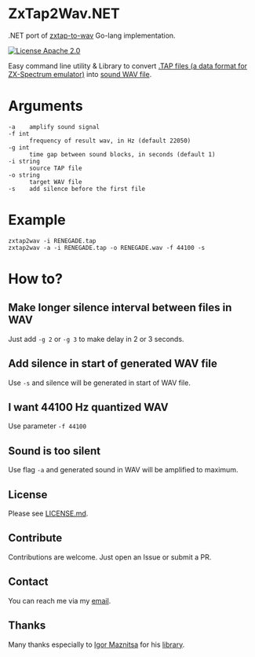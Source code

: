 # ZxTap2Wav.NET

.NET port of [zxtap-to-wav](https://github.com/raydac/zxtap-to-wav) Go-lang implementation.

[![License Apache 2.0](https://img.shields.io/badge/license-Apache%20License%202.0-green.svg)](http://www.apache.org/licenses/LICENSE-2.0)

Easy command line utility & Library to convert [.TAP files (a data format for ZX-Spectrum emulator)](http://fileformats.archiveteam.org/wiki/TAP_(ZX_Spectrum)) into [sound WAV file](https://en.wikipedia.org/wiki/WAV).

# Arguments
```
-a    amplify sound signal
-f int
      frequency of result wav, in Hz (default 22050)
-g int
      time gap between sound blocks, in seconds (default 1)
-i string
      source TAP file
-o string
      target WAV file
-s    add silence before the first file
```
# Example
```
zxtap2wav -i RENEGADE.tap
zxtap2wav -a -i RENEGADE.tap -o RENEGADE.wav -f 44100 -s
```
# How to?

## Make longer silence interval between files in WAV
Just add `-g 2` or `-g 3` to make delay in 2 or 3 seconds.

## Add silence in start of generated WAV file
Use `-s` and silence will be generated in start of WAV file.

## I want 44100 Hz quantized WAV
Use parameter `-f 44100`

## Sound is too silent
Use flag `-a` and generated sound in WAV will be amplified to maximum.

## License
Please see [LICENSE.md](LICENSE.md).

## Contribute
Contributions are welcome. Just open an Issue or submit a PR. 

## Contact
You can reach me via my [email](mailto://semack@gmail.com).

## Thanks
Many thanks especially to [Igor Maznitsa](https://github.com/raydac) for his [library](https://github.com/raydac/zxtap-to-wav).


